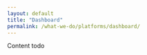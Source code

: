 ```yaml
---
layout: default
title: "Dashboard"
permalink: /what-we-do/platforms/dashboard/
---
```


Content todo